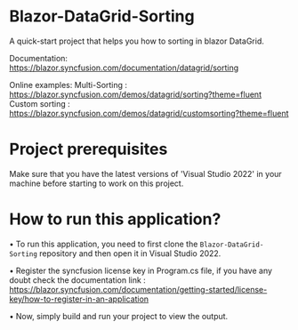 # Blazor-DataGrid-Sorting

A quick-start project that helps you how to sorting in blazor DataGrid. 

Documentation: https://blazor.syncfusion.com/documentation/datagrid/sorting

Online examples: Multi-Sorting : https://blazor.syncfusion.com/demos/datagrid/sorting?theme=fluent                                                                     
                 Custom sorting : https://blazor.syncfusion.com/demos/datagrid/customsorting?theme=fluent

# Project prerequisites
Make sure that you have the latest versions of 'Visual Studio 2022' in your machine before starting to work on this project.
# How to run this application?
• To run this application, you need to first clone the <code>Blazor-DataGrid-Sorting</code> repository and then open it in Visual Studio 2022.

• Register the syncfusion license key in Program.cs file, if you have any doubt check the documentation link : https://blazor.syncfusion.com/documentation/getting-started/license-key/how-to-register-in-an-application

• Now, simply build and run your project to view the output.
